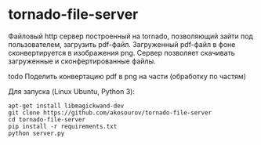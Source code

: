# tornado-file-server
Файловый http сервер построенный на tornado, позволяющий зайти под пользователем, загрузить
pdf-файл. Загруженный pdf-файл в фоне сконвертируется в изображения png. Сервер позволяет скачивать
загруженные и сконфертированные файлы.

todo
Поделить конвертацию pdf в png на части (обработку по частям)

Для запуска (Linux Ubuntu, Python 3):
```
apt-get install libmagickwand-dev
git clone https://github.com/akosourov/tornado-file-server
cd tornado-file-server
pip install -r requirements.txt
python server.py
```